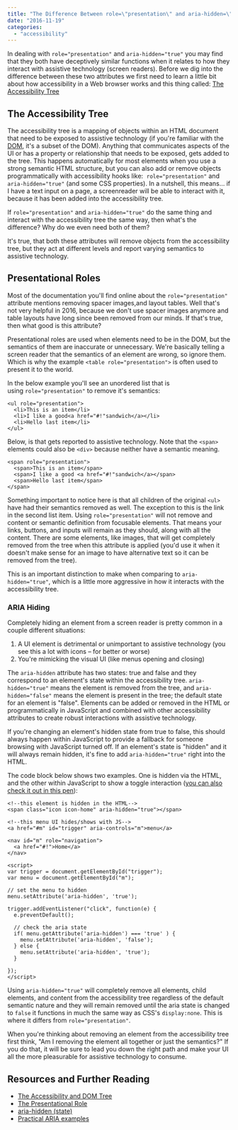 ```yaml
---
title: "The Difference Between role=\"presentation\" and aria-hidden=\"true\""
date: "2016-11-19"
categories: 
  - "accessibility"
---
```


In dealing with `role="presentation"` and `aria-hidden="true"` you may find that they both have deceptively similar functions when it relates to how they interact with assistive technology (screen readers). Before we dig into the difference between these two attributes we first need to learn a little bit about how accessibility in a Web browser works and this thing called: [The Accessibility Tree](https://www.w3.org/TR/core-aam-1.1/#intro_treetypes)

## The Accessibility Tree

The accessibility tree is a mapping of objects within an HTML document that need to be exposed to assistive technology (if you're familiar with the [DOM](https://developer.mozilla.org/en-US/docs/Web/API/Document_Object_Model), it's a subset of the DOM). Anything that communicates aspects of the UI or has a property or relationship that needs to be exposed, gets added to the tree. This happens automatically for most elements when you use a strong semantic HTML structure, but you can also add or remove objects programmatically with accessibility hooks like:  `role="presentation"` and `aria-hidden="true"` (and some CSS properties). In a nutshell, this means… if I have a text input on a page, a screenreader will be able to interact with it, because it has been added into the accessibility tree.

If `role="presentation"` and `aria-hidden="true"` do the same thing and interact with the accessibility tree the same way, then what's the difference? Why do we even need both of them?

It's true, that both these attributes will remove objects from the accessibility tree, but they act at different levels and report varying semantics to assistive technology.

## Presentational Roles

Most of the documentation you'll find online about the `role="presentation"` attribute mentions removing spacer images,and layout tables. Well that's not very helpful in 2016, because we don't use spacer images anymore and table layouts have long since been removed from our minds. If that's true, then what good is this attribute?

Presentational roles are used when elements need to be in the DOM, but the semantics of them are inaccurate or unnecessary. We're basically telling a screen reader that the semantics of an element are wrong, so ignore them. Which is why the example `<table role="presentation">` is often used to present it to the world.

In the below example you'll see an unordered list that is using `role="presentation"` to remove it's semantics:

```
<ul role="presentation">
  <li>This is an item</li>
  <li>I like a good<a href="#!"sandwich</a></li>
  <li>Hello last item</li>
</ul>
```

Below, is that gets reported to assistive technology. Note that the `<span>` elements could also be `<div>` because neither have a semantic meaning.

```
<span role="presentation">
  <span>This is an item</span>
  <span>I like a good <a href="#!"sandwich</a></span>
  <span>Hello last item</span>
</span>
```

Something important to notice here is that all children of the original `<ul>` have had their semantics removed as well. The exception to this is the link in the second list item. Using `role="presentation"` will not remove and content or semantic definition from focusable elements. That means your links, buttons, and inputs will remain as they should, along with all the content. There are some elements, like images, that will get completely removed from the tree when this attribute is applied (you'd use it when it doesn't make sense for an image to have alternative text so it can be removed from the tree).

This is an important distinction to make when comparing to `aria-hidden="true"`, which is a little more aggressive in how it interacts with the accessibility tree.

### ARIA Hiding

Completely hiding an element from a screen reader is pretty common in a couple different situations:

1. A UI element is detrimental or unimportant to assistive technology (you see this a lot with icons – for better or worse)
2. You're mimicking the visual UI (like menus opening and closing)

The `aria-hidden` attribute has two states: true and false and they correspond to an element's state within the accessibility tree. `aria-hidden="true"` means the element is removed from the tree, and `aria-hidden="false"` means the element is present in the tree; the default state for an element is "false". Elements can be added or removed in the HTML or programmatically in JavaScript and combined with other accessibility attributes to create robust interactions with assistive technology.

If you're changing an element's hidden state from true to false, this should always happen within JavaScript to provide a fallback for someone browsing with JavaScript turned off. If an element's state is "hidden" and it will always remain hidden, it's fine to add `aria-hidden="true"` right into the HTML.

The code block below shows two examples. One is hidden via the HTML, and the other within JavaScript to show a toggle interaction ([you can also check it out in this pen](http://codepen.io/timwright12/pen/zKNppy)):

```
<!--this element is hidden in the HTML-->
<span class="icon icon-home" aria-hidden="true"></span>

<!--this menu UI hides/shows with JS-->
<a href="#m" id="trigger" aria-controls="m">menu</a>

<nav id="m" role="navigation">
  <a href="#!">Home</a>
</nav>

<script>
var trigger = document.getElementById("trigger");
var menu = document.getElementById("m");

// set the menu to hidden
menu.setAttribute('aria-hidden', 'true');

trigger.addEventListener("click", function(e) {
  e.preventDefault();

  // check the aria state
  if( menu.getAttribute('aria-hidden') === 'true' ) {
    menu.setAttribute('aria-hidden', 'false');
  } else {
    menu.setAttribute('aria-hidden', 'true');
  }

});
</script>
```

Using `aria-hidden="true"` will completely remove all elements, child elements, and content from the accessibility tree regardless of the default semantic nature and they will remain removed until the aria state is changed to `false` it functions in much the same way as CSS's `display:none`. This is where it differs from `role="presentation"`.

When you're thinking about removing an element from the accessibility tree first think, "Am I removing the element all together or just the semantics?" If you do that, it will be sure to lead you down the right path and make your UI all the more pleasurable for assistive technology to consume.

## Resources and Further Reading

- [The Accessibility and DOM Tree](https://www.w3.org/TR/core-aam-1.1/#intro_treetypes)
- [The Presentational Role](https://www.w3.org/TR/wai-aria-practices-1.1/#presentation_role)
- [aria-hidden (state)](https://www.w3.org/TR/wai-aria-1.1/#aria-hidden)
- [Practical ARIA examples](http://heydonworks.com/practical_aria_examples/)
